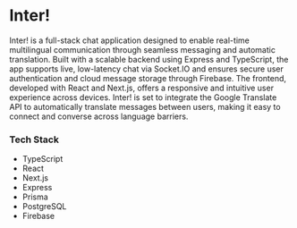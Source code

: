 # Inter!
Inter! is a full-stack chat application designed to enable real-time multilingual communication through seamless messaging and automatic translation. Built with a scalable backend using Express and TypeScript, the app supports live, low-latency chat via Socket.IO and ensures secure user authentication and cloud message storage through Firebase. The frontend, developed with React and Next.js, offers a responsive and intuitive user experience across devices. Inter! is set to integrate the Google Translate API to automatically translate messages between users, making it easy to connect and converse across language barriers.

### Tech Stack
- TypeScript
- React
- Next.js
- Express
- Prisma
- PostgreSQL
- Firebase
